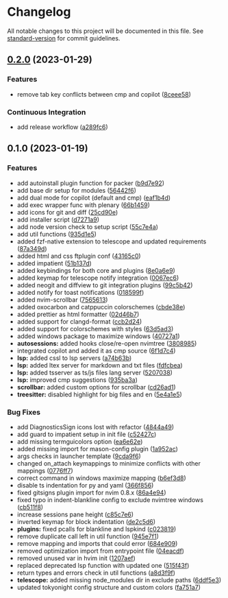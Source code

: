 # Changelog

All notable changes to this project will be documented in this file. See [standard-version](https://github.com/conventional-changelog/standard-version) for commit guidelines.

## [0.2.0](https://github.com/f1zm0/Hypervim/compare/v0.1.0...v0.2.0) (2023-01-29)


### Features

* remove tab key conflicts between cmp and copilot ([8ceee58](https://github.com/f1zm0/Hypervim/commit/8ceee58844a179b36cef15564e1fea6c558982bd))


### Continuous Integration

* add release workflow ([a289fc6](https://github.com/f1zm0/Hypervim/commit/a289fc666456af5470ee0f48ab856efcc9128ffa))

## 0.1.0 (2023-01-19)


### Features

* add autoinstall plugin function for packer ([b9d7e92](https://github.com/f1zm0/Hypervim/commit/b9d7e925590bcae5ce3eca24fbe117532d5bf4e4))
* add base dir setup for modules ([56442f6](https://github.com/f1zm0/Hypervim/commit/56442f6dbc4fd6cc95edf9f0dfe59107f518f2ef))
* add dual mode for copilot (default and cmp) ([eaf1b4d](https://github.com/f1zm0/Hypervim/commit/eaf1b4dafd527f1e562219e3c15f8e3d7ac030f8))
* add exec wrapper func with plenary ([66b1459](https://github.com/f1zm0/Hypervim/commit/66b1459cb1312342584a61183338b5082fb46552))
* add icons for git and diff ([25cd90e](https://github.com/f1zm0/Hypervim/commit/25cd90e320e76c6450a7521eddcbf7909b0c99ff))
* add installer script ([d7271a9](https://github.com/f1zm0/Hypervim/commit/d7271a94cc1ff81e24d52bf6f673e992feae90ff))
* add node version check to setup script ([55c7e4a](https://github.com/f1zm0/Hypervim/commit/55c7e4a4527e5f12255ec1941bc9be4c01a513c8))
* add util functions ([935d1e5](https://github.com/f1zm0/Hypervim/commit/935d1e55939b2548e7a2d45c9e710aab40916141))
* added fzf-native extension to telescope and updated requirements ([87a349d](https://github.com/f1zm0/Hypervim/commit/87a349daca8258cac8e44f75ede2d7d98c0e5259))
* added html and css ftplugin conf ([43165c0](https://github.com/f1zm0/Hypervim/commit/43165c011241181df74f03b220655a41175b341d))
* added impatient ([51b137d](https://github.com/f1zm0/Hypervim/commit/51b137d4904f9456dd45d953dfc675f0710d8de4))
* added keybindings for both core and plugins ([8e0a6e9](https://github.com/f1zm0/Hypervim/commit/8e0a6e918a2db93d7ac5700ba9c45b1a10104047))
* added keymap for telescope notify integration ([0067ec6](https://github.com/f1zm0/Hypervim/commit/0067ec679b599382f5d65499c7b500bf09dd5c10))
* added neogit and diffview to git integration plugins ([99c5b42](https://github.com/f1zm0/Hypervim/commit/99c5b423b783b1f89785f72ae528a1bf8ec864bf))
* added notify for toast notifications ([018599f](https://github.com/f1zm0/Hypervim/commit/018599f082b5f5ae3871962bec8def344ce3b755))
* added nvim-scrollbar ([7565613](https://github.com/f1zm0/Hypervim/commit/7565613114dc87163cb1deb3b8a4d0a887ca7b34))
* added oxocarbon and catppuccin colorschemes ([cbde38e](https://github.com/f1zm0/Hypervim/commit/cbde38e6de2f38720c8a96c07c6841296b5fc558))
* added prettier as html formatter ([02d46b7](https://github.com/f1zm0/Hypervim/commit/02d46b7b11555e8be398eb5cc7ee5bb23b67eb41))
* added support for clangd-format ([ccb2d24](https://github.com/f1zm0/Hypervim/commit/ccb2d240e4a3c05754b962e0681f6513b35d76ba))
* added support for colorschemes with styles ([63d5ad3](https://github.com/f1zm0/Hypervim/commit/63d5ad377c6a83ea30163811dfa29fe8daba8075))
* added windows package to maximize windows ([40727a1](https://github.com/f1zm0/Hypervim/commit/40727a16610d86a2590e2ff95c99040d72aa9f1f))
* **autosessions:** added hooks close/re-open nvimtree ([3808985](https://github.com/f1zm0/Hypervim/commit/38089859595b47afd01bc37c8f79c29192f8cdd5))
* integrated copilot and added it as cmp source ([6f1d7c4](https://github.com/f1zm0/Hypervim/commit/6f1d7c45db6feacf213d7918b2e23589640f0e8a))
* **lsp:** added cssl to lsp servers ([a74b63b](https://github.com/f1zm0/Hypervim/commit/a74b63b57a332e5f611034ab166ccbaeaa2caf3e))
* **lsp:** added ltex server for markdown and txt files ([fdfcbea](https://github.com/f1zm0/Hypervim/commit/fdfcbea54646607d42aa8e9a51043bd67dd02de7))
* **lsp:** added tsserver as ts/js files lang server ([5207038](https://github.com/f1zm0/Hypervim/commit/5207038bf3a21c573a52d94138c4bf4fbf1710b3))
* **lsp:** improved cmp suggestions ([935ba3a](https://github.com/f1zm0/Hypervim/commit/935ba3a28d214d98f6baa04ff6567f2805499402))
* **scrollbar:** added custom options for scrollbar ([cd26ad1](https://github.com/f1zm0/Hypervim/commit/cd26ad1be32f38221ed0e4d56a9dbb9083f8a0bb))
* **treesitter:** disabled highlight for big files and en ([5e4a1e5](https://github.com/f1zm0/Hypervim/commit/5e4a1e5b4a3f97d9de82ef75566cddcfd057ea3e))


### Bug Fixes

* add DiagnosticsSign icons lost with refactor ([4844a49](https://github.com/f1zm0/Hypervim/commit/4844a492e14d483331effcea4ddbe35ce9143d36))
* add guard to impatient setup in init file ([c52427c](https://github.com/f1zm0/Hypervim/commit/c52427c8d51bf62e0c5b6b7ff4a1270506b03b29))
* add missing termguicolors option ([ea6e62e](https://github.com/f1zm0/Hypervim/commit/ea6e62ec9cfc0c5f72f21973fb4e94e0425acf9f))
* added missing import for mason-config plugin ([1a952ac](https://github.com/f1zm0/Hypervim/commit/1a952acfc9fc39853f7fcc7b0c3cc1e5c64fcee7))
* args checks in launcher template ([9cda9f6](https://github.com/f1zm0/Hypervim/commit/9cda9f6d51dcfe0066c2c9000600934615b37cf6))
* changed on_attach keymappings to minimize conflicts with other mappings ([0776ff7](https://github.com/f1zm0/Hypervim/commit/0776ff70220f857675697b404f0e48a369c77e3f))
* correct command in windows maximize mapping ([b6ef3d8](https://github.com/f1zm0/Hypervim/commit/b6ef3d82ebe7d0210041ad0df62d0eaf38b5cc38))
* disable ts indentation for py and yaml ([366f856](https://github.com/f1zm0/Hypervim/commit/366f856a0254d7d5fc224961d0574fa37ee77676))
* fixed gitsigns plugin import for nvim 0.8.x ([86a4e94](https://github.com/f1zm0/Hypervim/commit/86a4e945eeab5ad7163020dfec4618e163e9ac2e))
* fixed typo in indent-blankline config to exclude nvimtree windows ([cb511f8](https://github.com/f1zm0/Hypervim/commit/cb511f833522771a803268ed72f606d091aef5da))
* increase sessions pane height ([c85c7e6](https://github.com/f1zm0/Hypervim/commit/c85c7e6a119caf9d562877809c5a1d327ebb31de))
* inverted keymap for block indentation ([de2c5d6](https://github.com/f1zm0/Hypervim/commit/de2c5d60c1a7dea4d7da5a146dd92caf9e097af4))
* **plugins:** fixed pcalls for blankline and lspkind ([c023819](https://github.com/f1zm0/Hypervim/commit/c023819b5f095070c324dcb593ad8d8b66fbc9ed))
* remove duplicate call left in util function ([945e7f1](https://github.com/f1zm0/Hypervim/commit/945e7f1df640de09a2acfaab3b9646b0f41cd252))
* remove mapping and imports that could error ([684e909](https://github.com/f1zm0/Hypervim/commit/684e909cb6e736fb51d11670a45f9f7e2c0d6939))
* removed optimization import from entrypoint file ([04eacdf](https://github.com/f1zm0/Hypervim/commit/04eacdfad92302324ed401e79c00a3573f2aaf13))
* removed unused var in hvim init ([1207aef](https://github.com/f1zm0/Hypervim/commit/1207aef98525f5606a9d59b5223e5f08c352e5a5))
* replaced deprecated lsp function with updated one ([515f43f](https://github.com/f1zm0/Hypervim/commit/515f43f8ba3bb3a76bba32643aa6b1cf29a0296f))
* return types and errors check in util functions ([a8d3f9f](https://github.com/f1zm0/Hypervim/commit/a8d3f9f9218a464edfdf35719d971acadd4a43b0))
* **telescope:** added missing node_modules dir in exclude paths ([6ddf5e3](https://github.com/f1zm0/Hypervim/commit/6ddf5e3110aeb08ee991ad95de5cd4c21aed81d7))
* updated tokyonight config structure and custom colors ([fa751a7](https://github.com/f1zm0/Hypervim/commit/fa751a755c7919bf3932b338bbf4bf9bc1551cf8))
